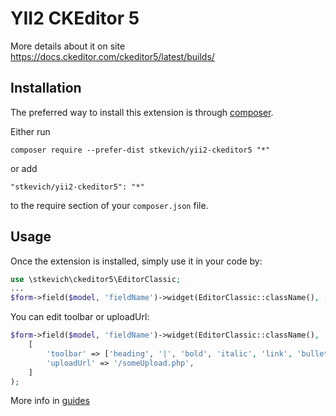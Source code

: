 YII2 CKEditor 5
==================
More details about it on site https://docs.ckeditor.com/ckeditor5/latest/builds/

Installation
------------

The preferred way to install this extension is through [composer](http://getcomposer.org/download/).

Either run

```
composer require --prefer-dist stkevich/yii2-ckeditor5 "*"
```

or add

```
"stkevich/yii2-ckeditor5": "*"
```

to the require section of your `composer.json` file.


Usage
-----

Once the extension is installed, simply use it in your code by:

```php
use \stkevich\ckeditor5\EditorClassic;
...
$form->field($model, 'fieldName')->widget(EditorClassic::className(), []);
```

You can edit toolbar or uploadUrl:
```php
$form->field($model, 'fieldName')->widget(EditorClassic::className(), 
    [
        'toolbar' => ['heading', '|', 'bold', 'italic', 'link', 'bulletedList', 'numberedList', 'blockQuote'],
        'uploadUrl' => '/someUpload.php',
    ]
);
```

More info in [guides](https://docs.ckeditor.com/ckeditor5/latest/builds/guides/overview.html)
